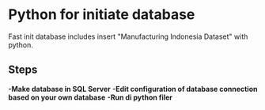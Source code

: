 # Python for initiate database

Fast init database includes insert "Manufacturing Indonesia Dataset" with python.

## Steps
   **-Make database in SQL Server**
   **-Edit configuration of database connection based on your own database**
   **-Run di python filer**
